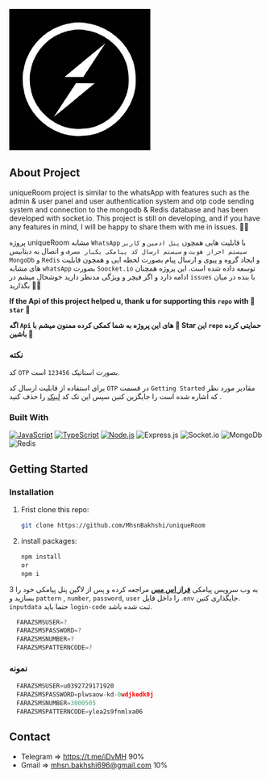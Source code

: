![cover](https://github.com/MhsnBakhshi/uniqueRoom/blob/main/10566080.png)
 
## About Project
uniqueRoom project is similar to the whatsApp  with features such as the admin & user panel and user authentication system and otp code sending system and connection to the mongodb & Redis database and has been developed with socket.io.
This project is still on developing, and if you have any features in mind, I will be happy to share them with me in issues. 💪💖

پروژه uniqueRoom مشابه `WhatsApp` با قابلیت هایی همچون `پنل ادمین` و `کاربر` `سیستم احراز هویت` و `سیستم ارسال کد پیامکی یکبار مصرف` و اتصال به دیتابیس `MongoDb` و `Redis` و ایجاد گروه و پیوی و ارسال پیام بصورت لحظه ایی و همچون قابلیت های مشابه `whatsApp`  بصورت `Soocket.io` توسعه داده شده است.
این پروژه همچنان ادامه دارد و اگر فیچر و ویژگی مدنظر دارید خوشحال میشم در `issues` با بنده در میان بگذارید 🙏😉

**If the Api of this project helped u, thank u for supporting this `repo` with 🌟 `star` 💖**

**اگه `َApi` های این پروژه به شما کمکی کرده ممنون میشم با 🌟 Star این `repo` حمایتی کرده باشین 💖**
### نکته
  کد `OTP` بصورت استاتیک `123456` است.
  
برای استفاده از قابلیت ارسال کد `OTP`  در قسمت `Getting Started` مقادیر مورد نظر که اشاره شده است را جایگزین کنین سپس این تک کد <a href="https://github.com/MhsnBakhshi/uniqueRoom/blob/6f21a8f3668968d47e45d7ffac89cd9ba73dec3a/src/utils/helper.js#L32C9-L32C15">لینک</a> را حذف کنید .

### Built With

 [![JavaScript](https://img.shields.io/badge/JavaScript-323330?style=for-the-badge&logo=javascript&logoColor=F7DF1E)](https://javascript.info/)
 [![TypeScript](https://img.shields.io/badge/TypeScript-323330?style=for-the-badge&logo=typescript&logoColor=blue)](https://www.typescriptlang.org/)
 [![Node.js]( https://img.shields.io/badge/Node.js-404D59?style=for-the-badge&logo=Node.js&color=black)](https://nodejs.org/en)
 ![Express.js](https://img.shields.io/badge/express.js-%23404d59.svg?style=for-the-badge&logo=express&logoColor=%2361DAFB)
 ![Socket.io](https://img.shields.io/badge/-socket.io-black?style=for-the-badge&logo=socket.io&logoColor=white)
 ![MongoDb](https://img.shields.io/badge/-mongodb-green?style=for-the-badge&logo=mongodb&logoColor=white)
 ![Redis](https://img.shields.io/badge/redis-%23DD0031.svg?style=for-the-badge&logo=redis&logoColor=white)

 ## Getting Started

 ### Installation

1) Frist clone this repo: 

   ```sh
   git clone https://github.com/MhsnBakhshi/uniqueRoom
   ```
2) install packages:
   ```sh
   npm install
   or
   npm i
   ```
3 به وب سرویس پیامکی **<a href="https://sms.farazsms.com//"> فراز اس مس</a>**
مراجعه کرده و پس از لاگین پنل پیامکی خود را بسازید و `pattern` , `number`, `password`, `user` را داخل فایل .`env` جایگذاری کنین. `inputdata` حتما باید `login-code` ثبت شده باشد.
 ```js
   FARAZSMSUSER=?
   FARAZSMSPASSWORD=?
   FARAZSMSNUMBER=?
   FARAZSMSPATTERNCODE=?
 
   ```

### نمونه
 ```js
   FARAZSMSUSER=u0392729171920
   FARAZSMSPASSWORD=plwsaow-kd-0wdjkedk0j
   FARAZSMSNUMBER=3000505
   FARAZSMSPATTERNCODE=ylea2s9fnmlxa06
   ```

## Contact 
* Telegram => https://t.me/iDvMH 90%
* Gmail => mhsn.bakhshi696@gmail.com 10%
